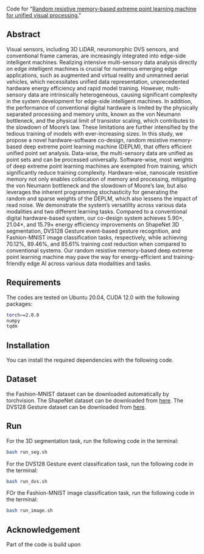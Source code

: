 Code for "[Random resistive memory-based extreme point learning machine for unified visual processing.](https://arxiv.org/abs/2312.09262)"

## Abstract

Visual sensors, including 3D LiDAR, neuromorphic DVS sensors, and conventional frame cameras, are increasingly integrated into edge-side intelligent machines. Realizing intensive multi-sensory data analysis directly on edge intelligent machines is crucial for numerous emerging edge applications, such as augmented and virtual reality and unmanned aerial vehicles, which necessitates unified data representation, unprecedented hardware energy efficiency and rapid model training. However, multi-sensory data are intrinsically heterogeneous, causing significant complexity in the system development for edge-side intelligent machines. In addition, the performance of conventional digital hardware is limited by the physically separated processing and memory units, known as the von Neumann bottleneck, and the physical limit of transistor scaling, which contributes to the slowdown of Moore’s law. These limitations are further intensified by the tedious training of models with ever-increasing sizes. In this study, we propose a novel hardware-software co-design, random resistive memory-based deep extreme point learning machine (DEPLM), that offers efficient unified point set analysis. Data-wise, the multi-sensory data are unified as point sets and can be processed universally. Software-wise, most weights of deep extreme point learning machines are exempted from training, which significantly reduce training complexity. Hardware-wise, nanoscale resistive memory not only enables collocation of memory and processing, mitigating the von Neumann bottleneck and the slowdown of Moore’s law, but also leverages the inherent programming stochasticity for generating the random and sparse weights of the DEPLM, which also lessens the impact of read noise. We demonstrate the system’s versatility across various data modalities and two different learning tasks. Compared to a conventional digital hardware-based system, our co-design system achieves 5.90×, 21.04×, and 15.79× energy efficiency improvements on ShapeNet 3D segmentation, DVS128 Gesture event-based gesture recognition, and Fashion-MNIST image classification tasks, respectively, while achieving 70.12%, 89.46%, and 85.61% training cost reduction when compared to conventional systems. Our random resistive memory-based deep extreme point learning machine may pave the way for energy-efficient and training-friendly edge AI across various data modalities and tasks.

## Requirements
The codes are tested on Ubuntu 20.04, CUDA 12.0 with the following packages:

```bash
torch==2.0.0
numpy
tqdm
```

## Installation
You can install the required dependencies with the following code.

## Dataset

the Fashion-MNIST dataset can be downloaded automatically by torchvision. The ShapeNet dataset can be downloaded from [here](https://www.shapenet.org/). The DVS128 Gesture dataset can be downloaded from [here](https://www.research.ibm.com/dvsgesture/).

## Run

For the 3D segmentation task, run the following code in the terminal:

```bash
bash run_seg.sh
```

For the DVS128 Gesture event classification task, run the following code in the terminal:

```bash
bash run_dvs.sh
```

FOr the Fashion-MNIST image classification task, run the following code in the terminal:

```bash
bash run_image.sh
```

## Acknowledgement

Part of the code is build upon